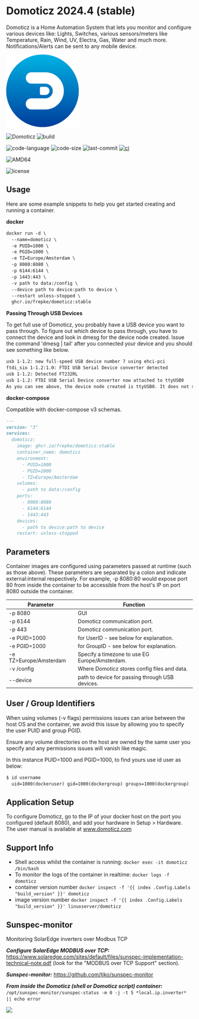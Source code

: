 # Domoticz 2024.4 (stable)

Domoticz is a Home Automation System that lets you monitor and configure various devices like: Lights, Switches, various sensors/meters like Temperature, Rain, Wind, UV, Electra, Gas, Water and much more. Notifications/Alerts can be sent to any mobile device.

[![](https://raw.githubusercontent.com/domoticz/domoticz/master/www/images/logo.png)](https://www.domoticz.com/)

![Domoticz](https://img.shields.io/badge/Domoticz-2024.4-orange)
![build](https://img.shields.io/badge/Build-15889_(stable)-orange)

![code-language](https://img.shields.io/github/languages/top/frepke/domoticz)
![code-size](https://img.shields.io/github/languages/code-size/frepke/domoticz)
![last-commit](https://img.shields.io/github/last-commit/frepke/domoticz/master)
[![ci](https://github.com/frepke/domoticz/actions/workflows/docker-image.yml/badge.svg)](https://github.com/frepke/domoticz/actions/workflows/docker-image.yml)

![AMD64](https://img.shields.io/badge/Architecture-AMD64-darkred)

![license](https://img.shields.io/github/license/Frepke/domoticz)

## Usage

Here are some example snippets to help you get started creating and running a container.

**docker**

```markdown
docker run -d \
  --name=domoticz \
  -e PUID=1000 \
  -e PGID=1000 \
  -e TZ=Europe/Amsterdam \
  -p 8080:8080 \
  -p 6144:6144 \
  -p 1443:443 \
  -v path to data:/config \
  --device path to device:path to device \
  --restart unless-stopped \
  ghcr.io/frepke/domoticz:stable
```

**Passing Through USB Devices**

To get full use of Domoticz, you probably have a USB device you want to pass through. To figure out which device to pass through, you have to connect the device and look in dmesg for the device node created. Issue the command 'dmesg | tail' after you connected your device and you should see something like below.

```markdown
usb 1-1.2: new full-speed USB device number 7 using ehci-pci
ftdi_sio 1-1.2:1.0: FTDI USB Serial Device converter detected
usb 1-1.2: Detected FT232RL
usb 1-1.2: FTDI USB Serial Device converter now attached to ttyUSB0
As you can see above, the device node created is ttyUSB0. It does not say where, but it's almost always in /dev/. The correct tag for passing through this USB device is '--device /dev/ttyUSB0:/dev/ttyUSB0'
```

**docker-compose**

Compatible with docker-compose v3 schemas.

```markdown
---
version: "3"
services:
  domoticz:
    image: ghcr.io/frepke/domoticz:stable
    container_name: domoticz
    environment:
      - PUID=1000
      - PGID=1000
      - TZ=Europe/Amsterdam
    volumes:
      - path to data:/config
    ports:
      - 8080:8080
      - 6144:6144
      - 1443:443
    devices:
      - path to device:path to device
    restart: unless-stopped
```

## Parameters

Container images are configured using parameters passed at runtime (such as those above). These parameters are separated by a colon and indicate external:internal respectively. For example, -p 8080:80 would expose port 80 from inside the container to be accessible from the host's IP on port 8080 outside the container.

Parameter  | Function
------------- | -------------
-p 8080| GUI
-p 6144| Domoticz communication port.
-p 443| Domoticz communication port.
-e PUID=1000| for UserID - see below for explanation.
-e PGID=1000| for GroupID - see below for explanation.
-e TZ=Europe/Amsterdam| Specify a timezone to use EG Europe/Amsterdam.
-v /config| Where Domoticz stores config files and data.
--device| path to device for passing through USB devices.

## User / Group Identifiers

When using volumes (-v flags) permissions issues can arise between the host OS and the container, we avoid this issue by allowing you to specify the user PUID and group PGID.

Ensure any volume directories on the host are owned by the same user you specify and any permissions issues will vanish like magic.

In this instance PUID=1000 and PGID=1000, to find yours use id user as below:

  ```markdown
$ id username
    uid=1000(dockeruser) gid=1000(dockergroup) groups=1000(dockergroup)
```

## Application Setup

To configure Domoticz, go to the IP of your docker host on the port you configured (default 8080), and add your hardware in Setup > Hardware. The user manual is available at www.domoticz.com

## Support Info

- Shell access whilst the container is running: `docker exec -it domoticz /bin/bash`
- To monitor the logs of the container in realtime: `docker logs -f domoticz`
- container version number `docker inspect -f '{{ index .Config.Labels "build_version" }}' domoticz`
- image version number `docker inspect -f '{{ index .Config.Labels "build_version" }}' linuxserver/domoticz`

## Sunspec-monitor

Monitoring SolarEdge inverters over Modbus TCP

***Configure SolarEdge MODBUS over TCP:***
<https://www.solaredge.com/sites/default/files/sunspec-implementation-technical-note.pdf> (look for the "MODBUS over TCP Support" section).

***Sunspec-monitor:*** <https://github.com/tjko/sunspec-monitor>

***From inside the Domoticz (shell or Domoticz script) container:***
`/opt/sunspec-monitor/sunspec-status -m 0 -j -t 5 *local.ip.inverter* || echo error`



<a href="https://www.buymeacoffee.com/frepke"><img src="https://img.buymeacoffee.com/button-api/?text=Buy me a coffee&emoji=&slug=frepke&button_colour=5F7FFF&font_colour=ffffff&font_family=Cookie&outline_colour=000000&coffee_colour=FFDD00"></a>
